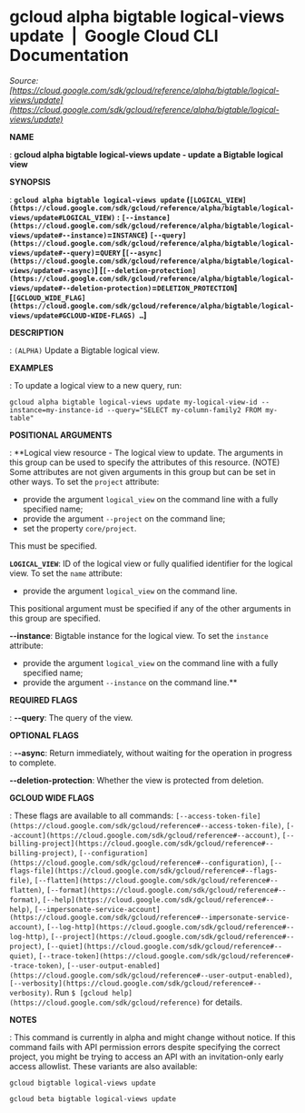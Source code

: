 # gcloud alpha bigtable logical-views update  |  Google Cloud CLI Documentation

*Source: [https://cloud.google.com/sdk/gcloud/reference/alpha/bigtable/logical-views/update](https://cloud.google.com/sdk/gcloud/reference/alpha/bigtable/logical-views/update)*

**NAME**

: **gcloud alpha bigtable logical-views update - update a Bigtable logical view**

**SYNOPSIS**

: **`gcloud alpha bigtable logical-views update` (`[LOGICAL_VIEW](https://cloud.google.com/sdk/gcloud/reference/alpha/bigtable/logical-views/update#LOGICAL_VIEW)` : `[--instance](https://cloud.google.com/sdk/gcloud/reference/alpha/bigtable/logical-views/update#--instance)`=`INSTANCE`) `[--query](https://cloud.google.com/sdk/gcloud/reference/alpha/bigtable/logical-views/update#--query)`=`QUERY` [`[--async](https://cloud.google.com/sdk/gcloud/reference/alpha/bigtable/logical-views/update#--async)`] [`[--deletion-protection](https://cloud.google.com/sdk/gcloud/reference/alpha/bigtable/logical-views/update#--deletion-protection)`=`DELETION_PROTECTION`] [`[GCLOUD_WIDE_FLAG](https://cloud.google.com/sdk/gcloud/reference/alpha/bigtable/logical-views/update#GCLOUD-WIDE-FLAGS) …`]**

**DESCRIPTION**

: `(ALPHA)` Update a Bigtable logical view.

**EXAMPLES**

: To update a logical view to a new query, run:

```
gcloud alpha bigtable logical-views update my-logical-view-id --instance=my-instance-id --query="SELECT my-column-family2 FROM my-table"
```

**POSITIONAL ARGUMENTS**

: **Logical view resource - The logical view to update. The arguments in this group
can be used to specify the attributes of this resource. (NOTE) Some attributes
are not given arguments in this group but can be set in other ways.
To set the `project` attribute:

- provide the argument `logical_view` on the command line with a fully
specified name;
- provide the argument `--project` on the command line;
- set the property `core/project`.

This must be specified.

**`LOGICAL_VIEW`**:
ID of the logical view or fully qualified identifier for the logical view.
To set the `name` attribute:

- provide the argument `logical_view` on the command line.

This positional argument must be specified if any of the other arguments in this
group are specified.

**--instance**:
Bigtable instance for the logical view.
To set the `instance` attribute:

- provide the argument `logical_view` on the command line with a fully
specified name;
- provide the argument `--instance` on the command line.**

**REQUIRED FLAGS**

: **--query**:
The query of the view.

**OPTIONAL FLAGS**

: **--async**:
Return immediately, without waiting for the operation in progress to complete.

**--deletion-protection**:
Whether the view is protected from deletion.

**GCLOUD WIDE FLAGS**

: These flags are available to all commands: `[--access-token-file](https://cloud.google.com/sdk/gcloud/reference#--access-token-file)`,
`[--account](https://cloud.google.com/sdk/gcloud/reference#--account)`, `[--billing-project](https://cloud.google.com/sdk/gcloud/reference#--billing-project)`,
`[--configuration](https://cloud.google.com/sdk/gcloud/reference#--configuration)`,
`[--flags-file](https://cloud.google.com/sdk/gcloud/reference#--flags-file)`,
`[--flatten](https://cloud.google.com/sdk/gcloud/reference#--flatten)`, `[--format](https://cloud.google.com/sdk/gcloud/reference#--format)`, `[--help](https://cloud.google.com/sdk/gcloud/reference#--help)`, `[--impersonate-service-account](https://cloud.google.com/sdk/gcloud/reference#--impersonate-service-account)`,
`[--log-http](https://cloud.google.com/sdk/gcloud/reference#--log-http)`,
`[--project](https://cloud.google.com/sdk/gcloud/reference#--project)`, `[--quiet](https://cloud.google.com/sdk/gcloud/reference#--quiet)`, `[--trace-token](https://cloud.google.com/sdk/gcloud/reference#--trace-token)`, `[--user-output-enabled](https://cloud.google.com/sdk/gcloud/reference#--user-output-enabled)`,
`[--verbosity](https://cloud.google.com/sdk/gcloud/reference#--verbosity)`.
Run `$ [gcloud help](https://cloud.google.com/sdk/gcloud/reference)` for details.

**NOTES**

: This command is currently in alpha and might change without notice. If this
command fails with API permission errors despite specifying the correct project,
you might be trying to access an API with an invitation-only early access
allowlist. These variants are also available:

```
gcloud bigtable logical-views update
```

```
gcloud beta bigtable logical-views update
```